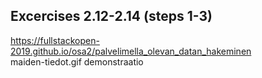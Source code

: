 ## Excercises 2.12-2.14 (steps 1-3)     
https://fullstackopen-2019.github.io/osa2/palvelimella_olevan_datan_hakeminen     
maiden-tiedot.gif demonstraatio
